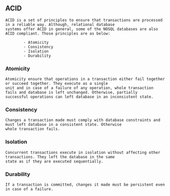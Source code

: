 ## ACID
    ACID is a set of principles to ensure that transactions are processed in a reliable way. Although, relational database  
    systems offer ACID in general, some of the NOSQL databases are also ACID compliant. Those principles are as below:

            - Atomicity
            - Consistency
            - Isolation
            - Durability

### Atomicity
    Atomicity ensure that operations in a transaction either fail together or succeed together. They execute as a single  
    unit and in case of a failure of any operation, whole transaction fails and database is left unchanged. Otherwise, partially  
    successful operations can left database in an inconsistent state.

### Consistency
    Changes a transaction made must comply with database constraints and must left database in a consistent state. Otherwise  
    whole transaction fails.

### Isolation
    Concurrent transactions execute in isolation without affecting other transactions. They left the database in the same  
    state as if they are executed sequentially.

### Durability
    If a transaction is committed, changes it made must be persistent even in case of a failure.

